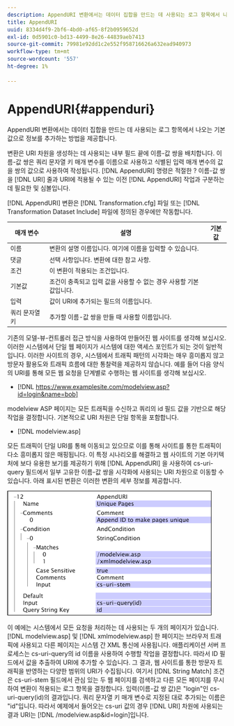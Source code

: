 ```yaml
---
description: AppendURI 변환에서는 데이터 집합을 만드는 데 사용되는 로그 항목에서 나오는 기본값으로 정보를 추가하는 방법을 제공합니다.
title: AppendURI
uuid: 8334d4f9-2bf6-4bd0-af65-8f2b0959652d
exl-id: 0d5901c0-bd13-4499-8e26-44839aeb7413
source-git-commit: 79981e92dd1c2e552f958716626a632ead940973
workflow-type: tm+mt
source-wordcount: '557'
ht-degree: 1%

---
```


# AppendURI{#appenduri}

AppendURI 변환에서는 데이터 집합을 만드는 데 사용되는 로그 항목에서 나오는 기본값으로 정보를 추가하는 방법을 제공합니다.

변환은 URI 차원을 생성하는 데 사용되는 내부 필드 끝에 이름-값 쌍을 배치합니다. 이름-값 쌍은 쿼리 문자열 키 매개 변수를 이름으로 사용하고 식별된 입력 매개 변수의 값을 쌍의 값으로 사용하여 작성됩니다. [!DNL AppendURI] 명령은 적절한 ? 이름-값 쌍을 [!DNL URI] 줄과 URI에 적용될 수 있는 이전 [!DNL AppendURI] 작업과 구분하는 데 필요한 및 심볼입니다.

[!DNL AppendURI] 변환은 [!DNL Transformation.cfg] 파일 또는 [!DNL Transformation Dataset Include] 파일에 정의된 경우에만 작동합니다.

| 매개 변수 | 설명 | 기본값 |
|---|---|---|
| 이름 | 변환의 설명 이름입니다. 여기에 이름을 입력할 수 있습니다. |  |
| 댓글 | 선택 사항입니다. 변환에 대한 참고 사항. |  |
| 조건 | 이 변환이 적용되는 조건입니다. |  |
| 기본값 | 조건이 충족되고 입력 값을 사용할 수 없는 경우 사용할 기본값입니다. |  |
| 입력 | 값이 URI에 추가되는 필드의 이름입니다. |  |
| 쿼리 문자열 키 | 추가할 이름-값 쌍을 만들 때 사용할 이름입니다. |  |

기존의 모델-뷰-컨트롤러 접근 방식을 사용하여 만들어진 웹 사이트를 생각해 보십시오. 이러한 시스템에서 단일 웹 페이지가 시스템에 대한 액세스 포인트가 되는 것이 일반적입니다. 이러한 사이트의 경우, 시스템에서 트래픽 패턴의 시각화는 매우 흥미롭지 않고 방문자 활용도와 트래픽 흐름에 대한 통찰력을 제공하지 않습니다. 예를 들어 다음 양식의 URI를 통해 모든 웹 요청을 단계별로 수행하는 웹 사이트를 생각해 보십시오.

* [!DNL https://www.examplesite.com/modelview.asp?id=login&name=bob]

modelview ASP 페이지는 모든 트래픽을 수신하고 쿼리의 id 필드 값을 기반으로 해당 작업을 결정합니다. 기본적으로 URI 차원은 단일 항목을 포함합니다.

* [!DNL modelview.asp]

모든 트래픽이 단일 URI를 통해 이동되고 있으므로 이를 통해 사이트를 통한 트래픽이 다소 흥미롭지 않은 매핑됩니다. 이 특정 시나리오를 해결하고 웹 사이트의 기본 아키텍처에 보다 유용한 보기를 제공하기 위해 [!DNL AppendURI] 을 사용하여 cs-uri-query 필드에서 일부 고유한 이름-값 쌍을 시각화에 사용되는 URI 차원으로 이동할 수 있습니다. 아래 표시된 변환은 이러한 변환의 세부 정보를 제공합니다.

![](assets/cfg_TransformationType_AppendURI.png)

이 예에는 시스템에서 모든 요청을 처리하는 데 사용되는 두 개의 페이지가 있습니다. [!DNL modelview.asp] 및 [!DNL xmlmodelview.asp] 한 페이지는 브라우저 트래픽에 사용되고 다른 페이지는 시스템 간 XML 통신에 사용됩니다. 애플리케이션 서버 프로세스는 cs-uri-query의 id 이름을 사용하여 수행할 작업을 결정합니다. 따라서 ID 필드에서 값을 추출하여 URI에 추가할 수 있습니다. 그 결과, 웹 사이트를 통한 방문자 트래픽을 반영하는 다양한 범위의 URI가 수집됩니다. 여기서 [!DNL String Match] 조건은 cs-uri-stem 필드에서 관심 있는 두 웹 페이지를 검색하고 다른 모든 페이지를 무시하여 변환이 적용되는 로그 항목을 결정합니다. 입력(이름-값 쌍 값)은 &quot;login&quot;인 cs-uri-query(id)의 결과입니다. 쿼리 문자열 키 매개 변수로 지정된 대로 추가되는 이름은 &quot;id&quot;입니다. 따라서 예제에서 들어오는 cs-uri 값의 경우 [!DNL URI] 차원에 사용되는 결과 URI는 [!DNL /modelview.asp&id=login]입니다.
